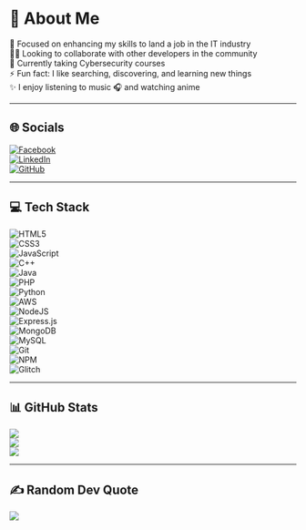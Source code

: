 # 💫 About Me  
🎯 Focused on enhancing my skills to land a job in the IT industry  
👯‍♂️ Looking to collaborate with other developers in the community  
🌱 Currently taking Cybersecurity courses  
⚡ Fun fact: I like searching, discovering, and learning new things  
✨ I enjoy listening to music 🎧 and watching anime  

---

## 🌐 Socials  
[![Facebook](https://img.shields.io/badge/Facebook-%231877F2.svg?logo=facebook&logoColor=white)](https://www.facebook.com/realchardyfor3)  
[![LinkedIn](https://img.shields.io/badge/LinkedIn-%230077B5.svg?logo=linkedin&logoColor=white)](https://www.linkedin.com/in/richard-cubero-598374230/)  
[![GitHub](https://img.shields.io/badge/GitHub-181717?style=flat&logo=github&logoColor=white)](https://github.com/DaddyChardy)  

---

## 💻 Tech Stack  
![HTML5](https://img.shields.io/badge/html5-%23E34F26.svg?style=for-the-badge&logo=html5&logoColor=white)  
![CSS3](https://img.shields.io/badge/css3-%231572B6.svg?style=for-the-badge&logo=css3&logoColor=white)  
![JavaScript](https://img.shields.io/badge/javascript-%23323330.svg?style=for-the-badge&logo=javascript&logoColor=%23F7DF1E)  
![C++](https://img.shields.io/badge/c++-%2300599C.svg?style=for-the-badge&logo=c%2B%2B&logoColor=white)  
![Java](https://img.shields.io/badge/java-%23ED8B00.svg?style=for-the-badge&logo=openjdk&logoColor=white)  
![PHP](https://img.shields.io/badge/php-%23777BB4.svg?style=for-the-badge&logo=php&logoColor=white)  
![Python](https://img.shields.io/badge/python-%233776AB.svg?style=for-the-badge&logo=python&logoColor=white)  
![AWS](https://img.shields.io/badge/AWS-%23FF9900.svg?style=for-the-badge&logo=amazonaws&logoColor=white)  
![NodeJS](https://img.shields.io/badge/node.js-%2343853D.svg?style=for-the-badge&logo=node.js&logoColor=white)  
![Express.js](https://img.shields.io/badge/express.js-%23404d59.svg?style=for-the-badge)  
![MongoDB](https://img.shields.io/badge/MongoDB-%234ea94b.svg?style=for-the-badge&logo=mongodb&logoColor=white)  
![MySQL](https://img.shields.io/badge/mysql-%2300f.svg?style=for-the-badge&logo=mysql&logoColor=white)  
![Git](https://img.shields.io/badge/git-%23F05033.svg?style=for-the-badge&logo=git&logoColor=white)  
![NPM](https://img.shields.io/badge/NPM-%23000000.svg?style=for-the-badge&logo=npm&logoColor=white)  
![Glitch](https://img.shields.io/badge/Glitch-%233333FF.svg?style=for-the-badge&logo=glitch&logoColor=white)  

---

## 📊 GitHub Stats  
![](https://github-readme-stats.vercel.app/api?username=DaddyChardy&theme=radical&hide_border=false&include_all_commits=true&count_private=true)  
![](https://github-readme-streak-stats.herokuapp.com/?user=DaddyChardy&theme=radical&hide_border=false)  
![](https://github-readme-stats.vercel.app/api/top-langs/?username=DaddyChardy&theme=radical&hide_border=false&layout=compact)  

---

## ✍️ Random Dev Quote  
![](https://quotes-github-readme.vercel.app/api?type=horizontal&theme=radical)
